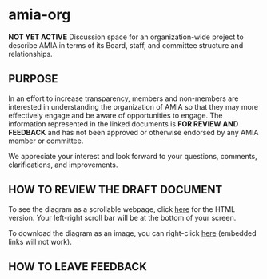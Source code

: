 # amia-org
__NOT YET ACTIVE__ Discussion space for an organization-wide project to describe AMIA in terms of its Board, staff, and committee structure and relationships.

## PURPOSE
In an effort to increase transparency, members and non-members are interested in understanding the organization of AMIA so that they may more effectively engage and be aware of opportunities to engage. The information represented in the linked documents is __FOR REVIEW AND FEEDBACK__ and has not been approved or otherwise endorsed by any AMIA member or committee. 

We appreciate your interest and look forward to your questions, comments, clarifications, and improvements.

## HOW TO REVIEW THE DRAFT DOCUMENT

To see the diagram as a scrollable webpage, click [here](http://htmlpreview.github.io/?https://github.com/amiaopensource/amia-org/blob/master/amia_organizationalstructure_DRAFT.html) for the HTML version. Your left-right scroll bar will be at the bottom of your screen.

To download the diagram as an image, you can right-click [here](https://github.com/amiaopensource/amia-org/blob/master/amia_organizationalstructure_DRAFT_2016-03-30.png) (embedded links will not work).

## HOW TO LEAVE FEEDBACK


